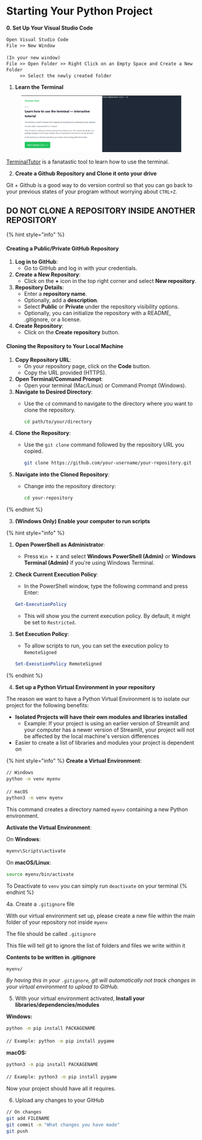 # Starting Your Python Project

**0. Set Up Your Visual Studio Code**

```
Open Visual Studio Code
File >> New Window

(In your new window)
File >> Open Folder >> Right Click on an Empty Space and Create a New Folder
     >> Select the newly created folder

```

1. **Learn the Terminal**

<figure><img src="../../.gitbook/assets/image (7).png" alt=""><figcaption></figcaption></figure>

[TerminalTutor](https://www.terminaltutor.com/) is a fanatastic tool to learn how to use the terminal.

2. **Create a Github Repository and Clone it onto your drive**

Git + Github is a good way to do version control so that you can go back to your previous states of your program without worrying about `CTRL+Z`.&#x20;

## DO NOT CLONE A REPOSITORY INSIDE ANOTHER REPOSITORY

{% hint style="info" %}
#### Creating a Public/Private GitHub Repository

1. **Log in to GitHub**:
   * Go to GitHub and log in with your credentials.
2. **Create a New Repository**:
   * Click on the **+** icon in the top right corner and select **New repository**.
3. **Repository Details**:
   * Enter a **repository name**.
   * Optionally, add a **description**.
   * Select **Public** or **Private** under the repository visibility options.
   * Optionally, you can initialize the repository with a README, .gitignore, or a license.
4. **Create Repository**:
   * Click on the **Create repository** button.

#### Cloning the Repository to Your Local Machine

1. **Copy Repository URL**:
   * On your repository page, click on the **Code** button.
   * Copy the URL provided (HTTPS).
2. **Open Terminal/Command Prompt**:
   * Open your terminal (Mac/Linux) or Command Prompt (Windows).
3. **Navigate to Desired Directory**:
   *   Use the `cd` command to navigate to the directory where you want to clone the repository.

       ```bash
       cd path/to/your/directory
       ```
4. **Clone the Repository**:
   *   Use the `git clone` command followed by the repository URL you copied.

       ```bash
       git clone https://github.com/your-username/your-repository.git
       ```
5. **Navigate into the Cloned Repository**:
   *   Change into the repository directory:

       ```bash
       cd your-repository
       ```
{% endhint %}

3. **(Windows Only) Enable your computer to run scripts**

{% hint style="info" %}
1) **Open PowerShell as Administrator**:
   * Press `Win + X` and select **Windows PowerShell (Admin)** or **Windows Terminal (Admin)** if you're using Windows Terminal.
2)  **Check Current Execution Policy**:

    * In the PowerShell window, type the following command and press Enter:

    ```powershell
    Get-ExecutionPolicy
    ```

    * This will show you the current execution policy. By default, it might be set to `Restricted`.
3)  **Set Execution Policy**:

    * To allow scripts to run, you can set the execution policy to `RemoteSigned`

    ```powershell
    Set-ExecutionPolicy RemoteSigned
    ```
{% endhint %}

4. **Set up a Python Virtual Environment in your repository**

The reason we want to have a Python Virtual Environment is to isolate our project for the following benefits:

* **Isolated Projects will have their own modules and libraries installed**
  * Example: If your project is using an earlier version of Streamlit and your computer has a newer version of Streamlit, your project will not be affected by the local machine's version differences
* Easier to create a list of libraries and modules your project is dependent on

{% hint style="info" %}
**Create a Virtual Environment**:

```bash
// Windows
python -m venv myenv

// macOS
python3 -m venv myenv
```



This command creates a directory named `myenv` containing a new Python environment.

**Activate the Virtual Environment**:

On **Windows**:

```bash
myenv\Scripts\activate
```



On **macOS/Linux**:

```bash
source myenv/bin/activate
```



To Deactivate to `venv` you can simply run `deactivate` on your terminal
{% endhint %}

4a. Create a `.gitignore` file

With our virtual environment set up, please create a new file within the main folder of your repository not inside `myenv`

The file should be called `.gitignore`

This file will tell git to ignore the list of folders and files we write within it

**Contents to be written in .gitignore**

```
myenv/
```

_By having this in your `.gitignore`, git will automatically not track changes in your virtual environment to upload to GitHub._

5. With your virtual environment activated, **Install your libraries/dependencies/modules**

**Windows:**

```bash
python -m pip install PACKAGENAME

// Example: python -m pip install pygame
```

**macOS:**

```bash
python3 -m pip install PACKAGENAME

// Example: python3 -m pip install pygame
```

Now your project should have all it requires.

6. Upload any changes to your GitHub

```bash
// On changes
git add FILENAME
git commit -m "What changes you have made"
git push
```
